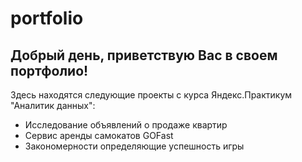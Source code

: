 # portfolio
## Добрый день, приветствую  Вас в своем портфолио!
Здесь находятся следующие проекты с курса Яндекс.Практикум "Аналитик данных":
 - Исследование объявлений о продаже квартир
 - Сервис аренды самокатов GOFast
 - Закономерности определяющие успешность игры
